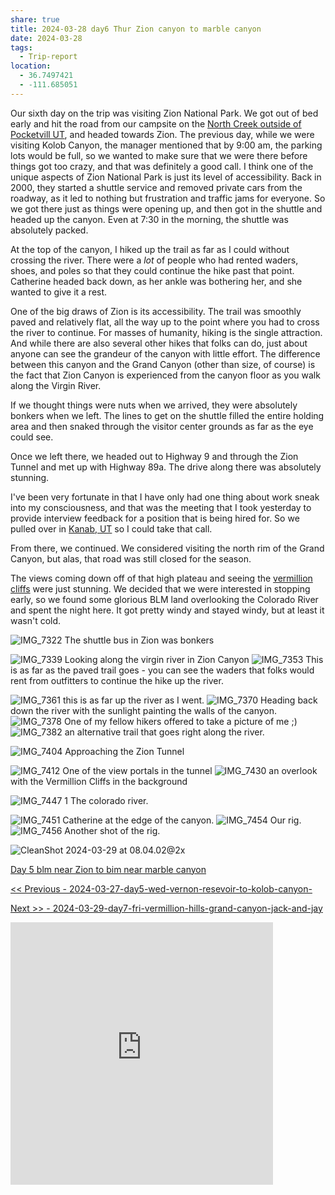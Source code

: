 ```yaml
---
share: true
title: 2024-03-28 day6 Thur Zion canyon to marble canyon
date: 2024-03-28
tags:
  - Trip-report
location:
  - 36.7497421
  - -111.685051
---
```



Our sixth day on the trip was visiting Zion National Park.   We got out of bed early and hit the road from our campsite on the [North Creek outside of Pocketvill UT](https://www.campendium.com/north-creek),  and headed towards Zion.  The previous day, while we were visiting Kolob Canyon, the manager mentioned that by 9:00 am, the parking lots would be full, so we wanted to make sure that we were there before things got too crazy, and that was definitely a good call.   I think one of the unique aspects of Zion National Park is just its level of accessibility.   Back in 2000, they started a shuttle service and removed private cars from the roadway, as it led to nothing but frustration and traffic jams for everyone.   So we got there just as things were opening up, and then got in the shuttle and headed up the canyon.  Even at 7:30 in the morning, the shuttle was absolutely packed.   

At the top of the canyon, I hiked up the trail as far as I could without crossing the river.  There were a _lot_ of people who had rented waders, shoes, and poles so that they could continue the hike past that point.   Catherine headed back down, as her ankle was bothering her, and she wanted to give it a rest.   

One of the big draws of Zion is its accessibility. The trail was smoothly paved and relatively flat, all the way up to the point where you had to cross the river to continue.   For masses of humanity, hiking is the single attraction.  And while there are also several other hikes that folks can do, just about anyone can see the grandeur of the canyon with little effort.  The difference between this canyon and the Grand Canyon (other than size, of course) is the fact that Zion Canyon is experienced from the canyon floor as you walk along the Virgin River.

If we thought things were nuts when we arrived, they were absolutely bonkers when we left.   The lines to get on the shuttle filled the entire holding area and then snaked through the visitor center grounds as far as the eye could see.

Once we left there, we headed out to Highway 9 and through the Zion Tunnel and met up with Highway 89a.   The drive along there was absolutely stunning.     

I've been very fortunate in that I have only had one thing about work sneak into my consciousness, and that was the meeting that I took yesterday to provide interview feedback for a position that is being hired for.  So we pulled over in [Kanab, UT](https://kanab.utah.gov)  so I could take that call.

From there, we continued.  We considered visiting the north rim of the Grand Canyon, but alas, that road was still closed for the season.   

The views coming down off of that high plateau and seeing the [vermillion cliffs](https://www.blm.gov/national-conservation-lands/arizona/vermilion-cliffs) were just stunning.   We decided that we were interested in stopping early, so we found some glorious BLM land overlooking the Colorado River and spent the night here.    It got pretty windy and stayed windy, but at least it wasn't cold. 



![IMG_7322](../attachments/IMG_7322.jpeg)
The shuttle bus in Zion was bonkers

![IMG_7339](../attachments/IMG_7339.jpeg)
Looking along the virgin river in Zion Canyon
![IMG_7353](../attachments/IMG_7353.jpeg)
This is as far as the paved trail goes - you can see the waders that folks would rent from outfitters to continue the hike up the river.

![IMG_7361](../attachments/IMG_7361.jpeg)
this is as far up the river as I went.
![IMG_7370](../attachments/IMG_7370.jpeg)
Heading back down the river with the sunlight painting the walls of the canyon.
![IMG_7378](../attachments/IMG_7378.jpeg)
One of my fellow hikers offered to take a picture of me ;) 
![IMG_7382](../attachments/IMG_7382.jpeg)
an alternative trail that goes right along the river.

![IMG_7404](../attachments/IMG_7404.jpeg)
Approaching the Zion Tunnel

![IMG_7412](../attachments/IMG_7412.jpeg)
One of the view portals in the tunnel
![IMG_7430](../attachments/IMG_7430.jpeg)
an overlook with the Vermillion Cliffs in the background


![IMG_7447 1](../attachments/IMG_7447%201.jpeg)
The colorado river.

![IMG_7451](../attachments/IMG_7451.jpeg)
Catherine at the edge of the canyon.
![IMG_7454](../attachments/IMG_7454.jpeg)
Our rig.
![IMG_7456](../attachments/IMG_7456.jpeg)
Another shot of the rig.

![CleanShot 2024-03-29 at 08.04.02@2x](../attachments/CleanShot%202024-03-29%20at%2008.04.02@2x.png)

[Day 5 blm near Zion to bim near marble canyon](https://www.gaiagps.com/public/pv2tG5gQ7rudZFHx55VWSQwG/)

[<< Previous - 2024-03-27-day5-wed-vernon-resevoir-to-kolob-canyon-](./2024-03-27-day5-wed-vernon-resevoir-to-kolob-canyon-.md)

[Next >> - 2024-03-29-day7-fri-vermillion-hills-grand-canyon-jack-and-jay](./2024-03-29-day7-fri-vermillion-hills-grand-canyon-jack-and-jay.md)

<iframe src="https://www.gaiagps.com/public/pv2tG5gQ7rudZFHx55VWSQwG/?embed=True" style="border:none; overflow-y: hidden; background-color:white; min-width: 320px; max-width:420px; width:100%; height: 420px;" seamless />

